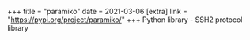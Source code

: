 +++
title = "paramiko"
date = 2021-03-06
[extra]
link = "https://pypi.org/project/paramiko/"
+++
Python library - SSH2 protocol library

